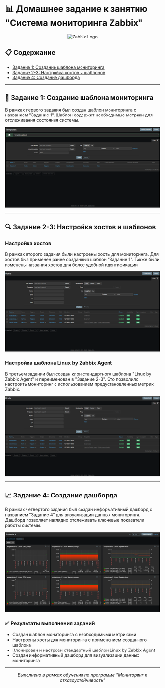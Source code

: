 
# 📊 Домашнее задание к занятию "Система мониторинга Zabbix"

<div align="center">
  <img src="https://assets.zabbix.com/img/logo/zabbix_logo_500x131.png" width="300" alt="Zabbix Logo">
</div>

## 📋 Содержание
- [Задание 1: Создание шаблона мониторинга](#задание-1-создание-шаблона-мониторинга)
- [Задание 2-3: Настройка хостов и шаблонов](#задание-2-3-настройка-хостов-и-шаблонов)
- [Задание 4: Создание дашборда](#задание-4-создание-дашборда)

---

## 🚀 Задание 1: Создание шаблона мониторинга

В рамках первого задания был создан шаблон мониторинга с названием "Задание 1". Шаблон содержит необходимые метрики для отслеживания состояния системы.

<div align="center">

![Шаблон мониторинга "Задание 1"](screenshots/zadanie1.png)

</div>

---

## 🔍 Задание 2-3: Настройка хостов и шаблонов

### Настройка хостов

В рамках второго задания были настроены хосты для мониторинга. Для хостов был применен ранее созданный шаблон "Задание 1". Также были изменены названия хостов для более удобной идентификации.

<div align="center">

![Настройка хостов](screenshots/zadanie2.png)

</div>

### Настройка шаблона Linux by Zabbix Agent

В третьем задании был создан клон стандартного шаблона "Linux by Zabbix Agent" и переименован в "Задание 2-3". Это позволило настроить мониторинг с использованием предустановленных метрик Zabbix.

<div align="center">

![Настройка шаблона Linux by Zabbix Agent](screenshots/zadanie3.png)

</div>

---

## 📈 Задание 4: Создание дашборда

В рамках четвертого задания был создан информативный дашборд с названием "Задание 4" для визуализации данных мониторинга. Дашборд позволяет наглядно отслеживать ключевые показатели работы системы.

<div align="center">

![Дашборд "Задание 4"](screenshots/zadanie4.png)

</div>

### ✅ Результаты выполнения заданий

- Создан шаблон мониторинга с необходимыми метриками
- Настроены хосты для мониторинга с применением созданного шаблона
- Клонирован и настроен стандартный шаблон Linux by Zabbix Agent
- Создан информативный дашборд для визуализации данных мониторинга

---

<div align="center">
  <p><i>Выполнено в рамках обучения по программе "Мониторинг и отказоустойчивость"</i></p>
</div>